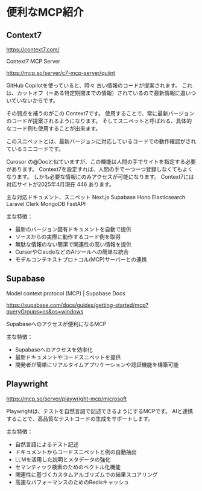 <!--
title:   便利なMCP 2025年4月版 (もう古いコードの提案はしなくなるMCP他)
tags:    Context7,MCP,Playwright,Supabase
id:      8971aa8ccead3193e77f
private: false
-->
# 便利なMCP紹介

## Context7

https://context7.com/

Context7 MCP Server

https://mcp.so/server/c7-mcp-server/quiint

GitHub Copilotを使っていると、時々 古い情報のコードが提案されます。
これは、カットオフ（＝ある特定期間までの情報）されているので最新情報に追いついていないからです。

その弱点を補うのがこの Context7です。
使用することで、常に最新バージョンのコードが提案されるようになります。
そしてスニペットと呼ばれる、具体的なコード例も使用することが出来ます。

このスニペットとは、最新バージョンに対応しているコードでの動作確認がされているミニコードです。

Curosor の@Docと似ていますが、この機能は人間の手でサイトを指定する必要があります。
Context7を設定すれば、人間の手で一つ一つ登録しなくてもよくなります。
しかも必要な情報にのみアクセスが可能になります。
Context7には対応サイトが2025年4月現在 446 あります。

主な対応ドキュメント、スニペット
Next.js
Supabase
Hono
Elasticsearch
Laravel
Clerk
MongoDB
FastAPI

主な特徴：
- 最新のバージョン固有ドキュメントを自動で提供
- ソースからの実際に動作するコード例を取得
- 無駄な情報のない簡潔で関連性の高い情報を提供
- CursorやClaudeなどのAIツールへの簡単な統合
- モデルコンテキストプロトコル(MCP)サーバーとの連携



## Supabase

Model context protocol (MCP) | Supabase Docs

https://supabase.com/docs/guides/getting-started/mcp?queryGroups=os&os=windows

Supabaseへのアクセスが便利になるMCP

主な特徴：
- Supabaseへのアクセスを効率化
- 最新ドキュメントやコードスニペットを提供
- 開発者が簡単にリアルタイムアプリケーションや認証機能を構築可能



## Playwright

https://mcp.so/server/playwright-mcp/microsoft

Playwrightは、テストを自然言語で記述できるようにするMCPです。
AIと連携することで、高品質なテストコードの生成をサポートします。

主な特徴：
- 自然言語によるテスト記述
- ドキュメントからコードスニペットと例の自動抽出
- LLMを活用した説明とメタデータの強化
- セマンティック検索のためのベクトル化機能
- 関連性に基づくカスタムアルゴリズムでの結果スコアリング
- 高速なパフォーマンスのためのRedisキャッシュ